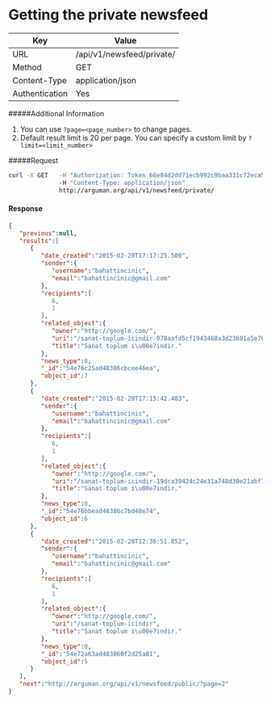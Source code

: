 Getting the private newsfeed
========================================

| Key             | Value              |
| ----------------|--------------------|
| URL             | /api/v1/newsfeed/private/|
| Method          | GET                |
| Content-Type    | application/json   |
| Authentication  | Yes                |


#####Additional Information
1. You can use `?page=<page_number>` to change pages.
2. Default result limit is 20 per page. You can specify a custom limit by `?limit=<limit_number>`

#####Request

```bash
curl -X GET   -H "Authorization: Token 66e84d2dd71ecb992c9baa331c72eca58f239909"
              -H "Content-Type: application/json"
              http://arguman.org/api/v1/newsfeed/private/
```


#### Response

```json
{
   "previous":null,
   "results":[
      {
         "date_created":"2015-02-20T17:17:25.509",
         "sender":{
            "username":"bahattincinic",
            "email":"bahattincinic@gmail.com"
         },
         "recipients":[
            6,
            1
         ],
         "related_object":{
            "owner":"http://google.com/",
            "uri":"/sanat-toplum-icindir-078aafd5cf1943468a3d23691a5e76e6",
            "title":"Sanat toplum i\u00e7indir."
         },
         "news_type":0,
         "_id":"54e76c25ad48386cbcee46ea",
         "object_id":7
      },
      {
         "date_created":"2015-02-20T17:15:42.483",
         "sender":{
            "username":"bahattincinic",
            "email":"bahattincinic@gmail.com"
         },
         "recipients":[
            6,
            1
         ],
         "related_object":{
            "owner":"http://google.com/",
            "uri":"/sanat-toplum-icindir-19dca39424c24e31a748d30e21abf76c",
            "title":"Sanat toplum i\u00e7indir."
         },
         "news_type":0,
         "_id":"54e76bbead48386c7bd48e74",
         "object_id":6
      },
      {
         "date_created":"2015-02-20T12:36:51.852",
         "sender":{
            "username":"bahattincinic",
            "email":"bahattincinic@gmail.com"
         },
         "recipients":[
            6,
            1
         ],
         "related_object":{
            "owner":"http://google.com/",
            "uri":"/sanat-toplum-icindir",
            "title":"Sanat toplum i\u00e7indir."
         },
         "news_type":0,
         "_id":"54e72a63ad483860f2d25a81",
         "object_id":5
      }
   ],
   "next":"http://arguman.org/api/v1/newsfeed/public/?page=2"
}
```
